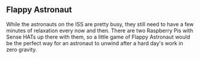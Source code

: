 ## Flappy Astronaut

While the astronauts on the ISS are pretty busy, they still need to have a few minutes of relaxation every now and then. There are two Raspberry Pis with Sense HATs up there with them, so a little game of Flappy Astronaut would be the perfect way for an astronaut to unwind after a hard day's work in zero gravity.
